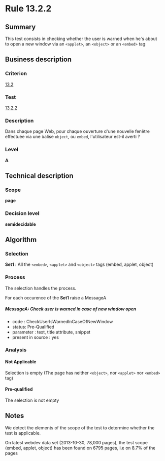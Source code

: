 # Rule 13.2.2
## Summary

This test consists in checking whether the user is warned when he's
about to open a new window via an `<applet>`, an `<object>` or an `<embed>`
tag

## Business description

### Criterion

[13.2](http://references.modernisation.gouv.fr/sites/default/files/RGAA3_RC2-1/referentiel_technique.htm#crit-13-2)

### Test

[13.2.2](http://references.modernisation.gouv.fr/sites/default/files/RGAA3_RC2-1/referentiel_technique.htm#test-13-2-2)

### Description

Dans chaque page Web, pour chaque ouverture d'une nouvelle fen&ecirc;tre effectu&eacute;e via une balise `object`, ou `embed`, l'utilisateur est-il averti ?

### Level

**A**

## Technical description

### Scope

**page**

### Decision level

**semidecidable**

## Algorithm

### Selection

**Set1** : All the `<embed>`, `<applet>` and `<object>` tags (embed, applet,
object)

### Process

The selection handles the process.

For each occurence of the **Set1** raise a MessageA

##### MessageA: Check user is warned in case of new window open

-   code : CheckUserIsWarnedInCaseOfNewWindow
-   status: Pre-Qualified
-   parameter : text, title attribute, snippet
-   present in source : yes

### Analysis

#### Not Applicable

Selection is empty (The page has neither `<object>`, nor `<applet>` nor
`<embed>` tag)

#### Pre-qualified

The selection is not empty

## Notes

We detect the elements of the scope of the test to determine whether the
test is applicable.

On latest webdev data set (2013-10-30, 78,000 pages), the test scope
(embed, applet, object) has been found on 6795 pages, i.e on 8.7% of the
pages
